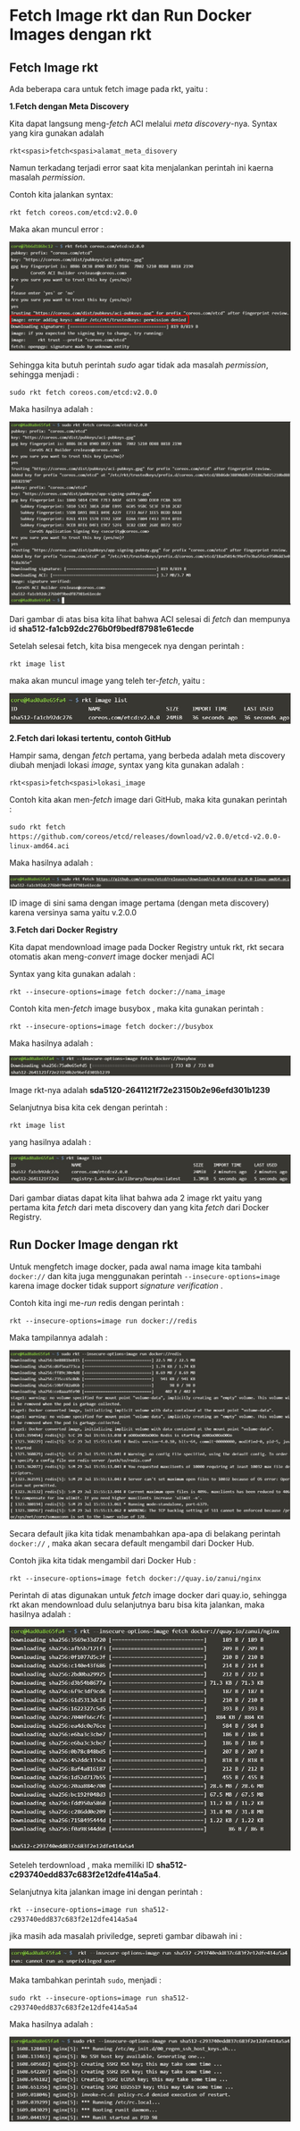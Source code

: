 # Fetch Image rkt dan Run Docker Images dengan rkt

## Fetch Image rkt

Ada beberapa cara untuk fetch image pada rkt, yaitu :

**1.Fetch dengan Meta Discovery**

Kita dapat langsung meng-*fetch* ACI melalui *meta discovery*-nya.
Syntax yang kira gunakan adalah

``rkt<spasi>fetch<spasi>alamat_meta_disovery``

Namun terkadang terjadi error saat kita menjalankan perintah ini kaerna masalah *permission*.

Contoh kita jalankan syntax:

``rkt fetch coreos.com/etcd:v2.0.0``

Maka akan muncul error :

![1fetchmetaerror](https://github.com/slamet789/RKT-Container/blob/3-fetch-n-run/pict/fetch/1fetchmetaerror.jpg)

Sehingga kita butuh perintah *sudo* agar tidak ada masalah *permission*, sehingga menjadi :

``sudo rkt fetch coreos.com/etcd:v2.0.0``

Maka hasilnya adalah :

![1.1fetchmeta](https://github.com/slamet789/RKT-Container/blob/3-fetch-n-run/pict/fetch/1.1fetchmeta.jpg)

Dari gambar di atas bisa kita lihat bahwa ACI selesai di *fetch* dan mempunya id **sha512-fa1cb92dc276b0f9bedf87981e61ecde**

Setelah selesai fetch, kita bisa mengecek nya dengan perintah :

``rkt image list``

maka akan muncul image yang teleh ter-*fetch*, yaitu :

![1.2fetchmetaimage](https://github.com/slamet789/RKT-Container/blob/3-fetch-n-run/pict/fetch/1.2fetchmetaimage.jpg)

**2.Fetch dari lokasi tertentu, contoh GitHub**

Hampir sama, dengan *fetch* pertama, yang berbeda adalah meta discovery diubah menjadi lokasi *image*, syntax yang kita gunakan adalah  :

``rkt<spasi>fetch<spasi>lokasi_image``

Contoh kita akan men-*fetch* image dari GitHub, maka kita gunakan perintah :

``sudo rkt fetch https://github.com/coreos/etcd/releases/download/v2.0.0/etcd-v2.0.0-linux-amd64.aci``

Maka hasilnya adalah :

![2.fetchgithub](https://github.com/slamet789/RKT-Container/blob/3-fetch-n-run/pict/fetch/2.fetchgithub.jpg)

ID image di sini sama dengan image pertama (dengan meta discovery) karena versinya sama yaitu v.2.0.0

**3.Fetch dari Docker Registry**

Kita dapat mendownload image pada Docker Registry untuk rkt, rkt secara otomatis akan meng-*convert* image docker menjadi ACI

Syntax yang kita gunakan adalah :

``rkt --insecure-options=image fetch docker://nama_image ``

Contoh kita men-*fetch* image busybox , maka kita gunakan perintah :

``rkt --insecure-options=image fetch docker://busybox``

Maka hasilnya adalah :

![3fetchdocker](https://github.com/slamet789/RKT-Container/blob/3-fetch-n-run/pict/fetch/3fetchdocker.jpg)


Image rkt-nya adalah **sda5120-2641121f72e23150b2e96efd301b1239**

Selanjutnya bisa kita cek dengan perintah :

``rkt image list``

yang hasilnya adalah :

![3image3](https://github.com/slamet789/RKT-Container/blob/3-fetch-n-run/pict/fetch/3image3.jpg)

Dari gambar diatas dapat kita lihat bahwa ada 2 image rkt yaitu yang pertama kita *fetch* dari meta discovery dan yang kita *fetch* dari Docker Registry.

## Run Docker Image dengan rkt

Untuk mengfetch image docker, pada awal nama image kita tambahi ``docker://`` dan kita juga menggunakan perintah ``--insecure-options=image`` karena image docker tidak support *signature verification* .

Contoh kita ingi me-*run* redis dengan perintah :

``rkt --insecure-options=image run docker://redis``

Maka tampilannya adalah :

![1runningreddis](https://github.com/slamet789/RKT-Container/blob/3-fetch-n-run/pict/run/1runningreddis.jpg)

Secara default jika kita tidak menambahkan apa-apa di belakang perintah ``docker://`` , maka akan secara default mengambil dari Docker Hub.

Contoh jika kita tidak mengambil dari Docker Hub :

``rkt --insecure-options=image fetch docker://quay.io/zanui/nginx``

Perintah di atas digunakan untuk *fetch* image docker dari quay.io, sehingga rkt akan mendownload dulu selanjutnya baru bisa kita jalankan, maka hasilnya adalah :

![2runnginx](https://github.com/slamet789/RKT-Container/blob/3-fetch-n-run/pict/run/2runnginx.jpg)

Seteleh terdownload , maka memiliki ID **sha512-c293740edd837c683f2e12dfe414a5a4**.

Selanjutnya kita jalankan image ini dengan perintah :

``rkt --insecure-options=image run sha512-c293740edd837c683f2e12dfe414a5a4``

jika masih ada masalah priviledge, sepreti gambar dibawah ini :

![2.1runerror](https://github.com/slamet789/RKT-Container/blob/3-fetch-n-run/pict/run/2.1runerror.jpg)

Maka tambahkan perintah ``sudo``, menjadi :

``sudo rkt --insecure-options=image run sha512-c293740edd837c683f2e12dfe414a5a4``

Maka hasilnya adalah :

![2.1runnginxok](https://github.com/slamet789/RKT-Container/blob/3-fetch-n-run/pict/run/2.1runnginxok.jpg)



